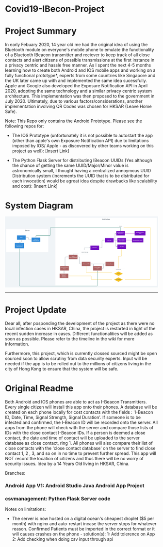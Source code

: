 # Covid19-IBecon-Project
# Project Summary
In early Febuary 2020, 14 year old me had the original idea of using the Bluetooth module on everyone's mobile phone to emulate the functionality of a Bluetooth IBeacon transmitter and reciever to keep track of all close contacts and alert citizens of possible transmissions at the first instance in a privacy centric and hassle free manner. As I spent the next 4-5 months learning how to create both Android and IOS mobile apps and working on a fully functional prototype*, experts from some countries like Singapore and the UK later came up with and implemented the same idea sucessfully. Apple and Google also developed the Exposure Notification API in April 2020, adopting the same technology and a similar privacy centric system architecture. This implementation was then proposed to the government in July 2020. Ultimately, due to various factors/considerations, another implementation involving QR Codes was chosen for HKSAR (Leave Home Safe).

Note: This Repo only contains the Android Prototype. Please see the following repos for:

- The IOS Prototype (unfortunately it is not possible to autostart the app (other than apple's own Exposure Notification API) due to limitations imposed by IOS/ Apple - as discovered by other teams working on this project as well): [Insert Link]

- The Python Flask Server for distributing IBeacon UUIDs (Yes although the chance of getting the same UUID/Major/Minor value is astronomically small, I thought having a centralized annoymous UUID Distribution system (increments the UUID that is to be distributed for each invocation) would be agreat idea despite drawbacks like scalability and cost): [Insert Link]

# System Diagram
![System Diagram](Safely_Overcome_System_Diagram_v1.png)
________________________________________

# Project Update
Dear all, after posponding the development of the project as there were no local infection cases in HKSAR, China, the project is restarted in light of the recent sudden increase in cases. Different functionalities will be added as soon as possible. Please refer to the timeline in the wiki for more information.

Furthermore, this project, which is currently clossed sourced might be open sourced soon to allow scrutiny from data security experts. Input will be needed if the app is to be rolled out to the millions of citizens living in the city of Hong Kong to ensure that the system will be safe.

# Original Readme
Both Android and IOS phones are able to act as I-Beacon Transmitters. Every single citizen will install this app onto their phones. A database will be created on each phone locally for cost contacts with the fields : 'I-Beacon ID, Date, Time, Signal Strength, Signal Duration'. If someone is to be infected and confirmed, the I-Beacon ID will be recorded onto the server. All apps from the phone will check with the server and compare those lists of IDs with the close contact I-Beacon IDs. If a person is deemed a close contact, the date and time of contact will be uploaded to the server database as close contact, ring 1. All phones will also compare their list of close contacts with the 'close contact database' on the server to find close contact 1, 2 , 3, and so on in no time to prevent further spread. This app will NOT record the location of citizens and thus there will be no worry of security issues. Idea by a 14 Years Old living in HKSAR, China. 

Branches:
### Android App V1: Android Studio Java Android App Project

### csvmanagement: Python Flask Server code 

Notes on limitations:
* The server is now hosted on a digital ocean's cheapest droplet ($5 per month) with nginx and auto-restart incase the server stops for whatever reason.
Confirmed Patients must be imported in the correct format or it will causes crashes on the phone - 
            solution(s): 
                1: Add tolerence on App
                2: Add checking when doing csv input through api
